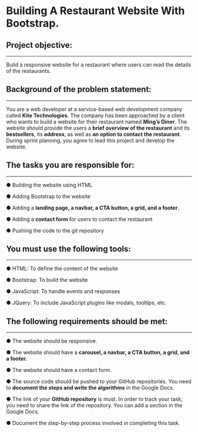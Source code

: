 # Building A Restaurant Website With Bootstrap.

## Project objective: 
---

Build a responsive website for a restaurant where users can read the details of the restaurants.

## Background of the problem statement: 
---

You are a web developer at a service-based web development company called **Kite Technologies**. The company has been approached by a client who wants to build a website for their restaurant named **Ming’s Diner**. The website should provide the users a **brief overview of the restaurant** and its **bestsellers**, its **address**, as well as **an option to contact the restaurant**. During sprint planning, you agree to lead this project and develop the website. 

## The tasks you are responsible for:
---

● Building the website using HTML

● Adding Bootstrap to the website

● Adding a **landing page, a navbar, a CTA button, a grid, and a footer**.

● Adding a **contact form** for users to contact the restaurant

● Pushing the code to the git repository


## You must use the following tools: 
---

● HTML: To define the content of the website

● Bootstrap: To build the website

● JavaScript: To handle events and responses

● JQuery: To include JavaScript plugins like modals, tooltips, etc.


## The following requirements should be met:
---

● The website should be responsive.

● The website should have a **carousel, a navbar, a CTA button, a grid, and a footer.** 

● The website should have a contact form.

● The source code should be pushed to your GitHub repositories. You need to **document the steps and write the algorithms** in the Google Docs.

● The link of your **GitHub repository** is must. In order to track your task, you need to share the link of the repository. You can add a section in the Google Docs. 

● Document the step-by-step process involved in completing this task.